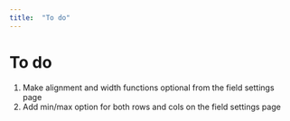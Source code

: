 ```yaml
---
title:  "To do"
---
```


# To do

1. Make alignment and width functions optional from the field settings page
2. Add min/max option for both rows and cols on the field settings page
